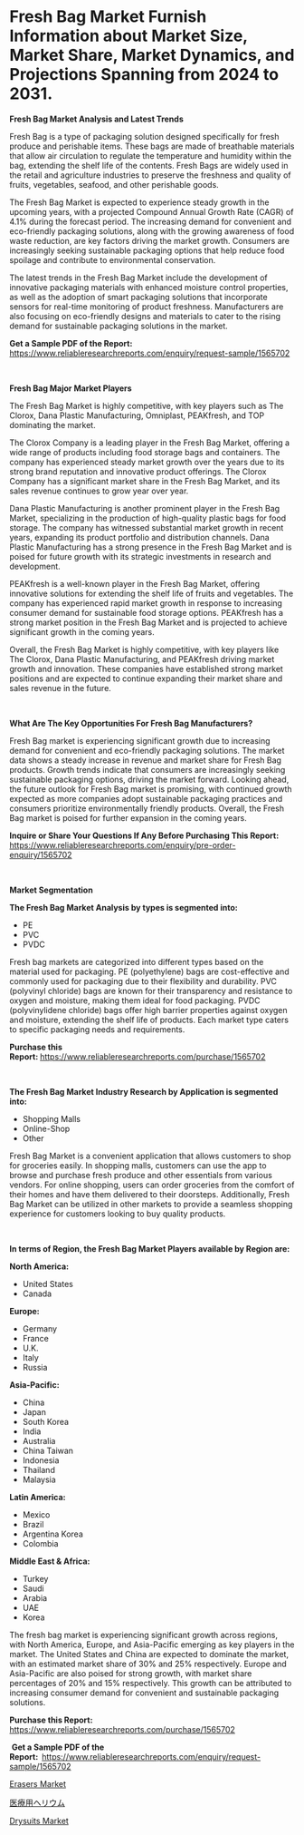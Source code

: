 <p><h1>Fresh Bag Market Furnish Information about Market Size, Market Share, Market Dynamics, and Projections Spanning from 2024 to 2031.</h1></p><p><strong>Fresh Bag Market Analysis and Latest Trends</strong></p>
<p><p>Fresh Bag is a type of packaging solution designed specifically for fresh produce and perishable items. These bags are made of breathable materials that allow air circulation to regulate the temperature and humidity within the bag, extending the shelf life of the contents. Fresh Bags are widely used in the retail and agriculture industries to preserve the freshness and quality of fruits, vegetables, seafood, and other perishable goods.</p><p>The Fresh Bag Market is expected to experience steady growth in the upcoming years, with a projected Compound Annual Growth Rate (CAGR) of 4.1% during the forecast period. The increasing demand for convenient and eco-friendly packaging solutions, along with the growing awareness of food waste reduction, are key factors driving the market growth. Consumers are increasingly seeking sustainable packaging options that help reduce food spoilage and contribute to environmental conservation.</p><p>The latest trends in the Fresh Bag Market include the development of innovative packaging materials with enhanced moisture control properties, as well as the adoption of smart packaging solutions that incorporate sensors for real-time monitoring of product freshness. Manufacturers are also focusing on eco-friendly designs and materials to cater to the rising demand for sustainable packaging solutions in the market.</p></p>
<p><strong>Get a Sample PDF of the Report:&nbsp;</strong> <a href="https://www.reliableresearchreports.com/enquiry/request-sample/1565702">https://www.reliableresearchreports.com/enquiry/request-sample/1565702</a></p>
<p>&nbsp;</p>
<p><strong>Fresh Bag Major Market Players</strong></p>
<p><p>The Fresh Bag Market is highly competitive, with key players such as The Clorox, Dana Plastic Manufacturing, Omniplast, PEAKfresh, and TOP dominating the market. </p><p>The Clorox Company is a leading player in the Fresh Bag Market, offering a wide range of products including food storage bags and containers. The company has experienced steady market growth over the years due to its strong brand reputation and innovative product offerings. The Clorox Company has a significant market share in the Fresh Bag Market, and its sales revenue continues to grow year over year.</p><p>Dana Plastic Manufacturing is another prominent player in the Fresh Bag Market, specializing in the production of high-quality plastic bags for food storage. The company has witnessed substantial market growth in recent years, expanding its product portfolio and distribution channels. Dana Plastic Manufacturing has a strong presence in the Fresh Bag Market and is poised for future growth with its strategic investments in research and development.</p><p>PEAKfresh is a well-known player in the Fresh Bag Market, offering innovative solutions for extending the shelf life of fruits and vegetables. The company has experienced rapid market growth in response to increasing consumer demand for sustainable food storage options. PEAKfresh has a strong market position in the Fresh Bag Market and is projected to achieve significant growth in the coming years.</p><p>Overall, the Fresh Bag Market is highly competitive, with key players like The Clorox, Dana Plastic Manufacturing, and PEAKfresh driving market growth and innovation. These companies have established strong market positions and are expected to continue expanding their market share and sales revenue in the future.</p></p>
<p>&nbsp;</p>
<p><strong>What Are The Key Opportunities For Fresh Bag Manufacturers?</strong></p>
<p><p>Fresh Bag market is experiencing significant growth due to increasing demand for convenient and eco-friendly packaging solutions. The market data shows a steady increase in revenue and market share for Fresh Bag products. Growth trends indicate that consumers are increasingly seeking sustainable packaging options, driving the market forward. Looking ahead, the future outlook for Fresh Bag market is promising, with continued growth expected as more companies adopt sustainable packaging practices and consumers prioritize environmentally friendly products. Overall, the Fresh Bag market is poised for further expansion in the coming years.</p></p>
<p><strong>Inquire or Share Your Questions If Any Before Purchasing This Report:</strong> <a href="https://www.reliableresearchreports.com/enquiry/pre-order-enquiry/1565702">https://www.reliableresearchreports.com/enquiry/pre-order-enquiry/1565702</a></p>
<p>&nbsp;</p>
<p><strong>Market Segmentation</strong></p>
<p><strong>The Fresh Bag Market Analysis by types is segmented into:</strong></p>
<p><ul><li>PE</li><li>PVC</li><li>PVDC</li></ul></p>
<p><p>Fresh bag markets are categorized into different types based on the material used for packaging. PE (polyethylene) bags are cost-effective and commonly used for packaging due to their flexibility and durability. PVC (polyvinyl chloride) bags are known for their transparency and resistance to oxygen and moisture, making them ideal for food packaging. PVDC (polyvinylidene chloride) bags offer high barrier properties against oxygen and moisture, extending the shelf life of products. Each market type caters to specific packaging needs and requirements.</p></p>
<p><strong>Purchase this Report:&nbsp;</strong><a href="https://www.reliableresearchreports.com/purchase/1565702">https://www.reliableresearchreports.com/purchase/1565702</a></p>
<p>&nbsp;</p>
<p><strong>The Fresh Bag Market Industry Research by Application is segmented into:</strong></p>
<p><ul><li>Shopping Malls</li><li>Online-Shop</li><li>Other</li></ul></p>
<p><p>Fresh Bag Market is a convenient application that allows customers to shop for groceries easily. In shopping malls, customers can use the app to browse and purchase fresh produce and other essentials from various vendors. For online shopping, users can order groceries from the comfort of their homes and have them delivered to their doorsteps. Additionally, Fresh Bag Market can be utilized in other markets to provide a seamless shopping experience for customers looking to buy quality products.</p></p>
<p>&nbsp;</p>
<p><strong>In terms of Region, the Fresh Bag Market Players available by Region are:</strong></p>
<p>
    <p> <strong> North America: </strong>
        <ul>
            <li>United States</li>
            <li>Canada</li>
        </ul>
        </p> 
    <p> <strong> Europe: </strong>
        <ul>
            <li>Germany</li>
            <li>France</li>
            <li>U.K.</li>
            <li>Italy</li>
            <li>Russia</li>
        </ul>
        </p> 
    <p> <strong> Asia-Pacific: </strong>
        <ul>
            <li>China</li>
            <li>Japan</li>
            <li>South Korea</li>
            <li>India</li>
            <li>Australia</li>
            <li>China Taiwan</li>
            <li>Indonesia</li>
            <li>Thailand</li>
            <li>Malaysia</li>
        </ul>
        </p> 
    <p> <strong> Latin America: </strong>
        <ul>
            <li>Mexico</li>
            <li>Brazil</li>
            <li>Argentina Korea</li>
            <li>Colombia</li>
        </ul>
        </p> 
    <p> <strong> Middle East & Africa: </strong>
        <ul>
            <li>Turkey</li>
            <li>Saudi</li>
            <li>Arabia</li>
            <li>UAE</li>
            <li>Korea</li>
        </ul>
    </p>
    </p>
<p><p>The fresh bag market is experiencing significant growth across regions, with North America, Europe, and Asia-Pacific emerging as key players in the market. The United States and China are expected to dominate the market, with an estimated market share of 30% and 25% respectively. Europe and Asia-Pacific are also poised for strong growth, with market share percentages of 20% and 15% respectively. This growth can be attributed to increasing consumer demand for convenient and sustainable packaging solutions.</p></p>
<p><strong>Purchase this Report: </strong><a href="https://www.reliableresearchreports.com/purchase/1565702">https://www.reliableresearchreports.com/purchase/1565702</a></p>
<p>&nbsp;<strong>Get a Sample PDF of the Report:&nbsp;&nbsp;</strong><a href="https://www.reliableresearchreports.com/enquiry/request-sample/1565702">https://www.reliableresearchreports.com/enquiry/request-sample/1565702</a></p>
<p><strong></strong></p>
<p><p><a href="https://github.com/brentleyjimmiealvaradoz4l1rea/Market-Research-Report-List-1/blob/main/erasers-market.md">Erasers Market</a></p><p><a href="https://medium.com/@kaiyohnson76845/%E5%8C%BB%E7%99%82%E7%94%A8%E3%83%98%E3%83%AA%E3%82%A6%E3%83%A0%E5%B8%82%E5%A0%B4%E3%81%AE%E6%8C%87%E6%A8%99%E3%81%AE%E8%A7%A3%E8%AA%AD-%E5%B8%82%E5%A0%B4%E3%82%B7%E3%82%A7%E3%82%A2-%E3%83%88%E3%83%AC%E3%83%B3%E3%83%89-%E3%81%8A%E3%82%88%E3%81%B3%E6%88%90%E9%95%B7%E3%83%91%E3%82%BF%E3%83%BC%E3%83%B3-7ce02ca511a0">医療用ヘリウム</a></p><p><a href="https://github.com/eeaveuhhh/Market-Research-Report-List-1/blob/main/drysuits-market.md">Drysuits Market</a></p></p>
